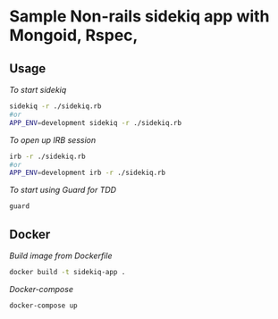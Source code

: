 # Sample Non-rails sidekiq app with Mongoid, Rspec, 

## Usage
*To start sidekiq*
```bash
sidekiq -r ./sidekiq.rb
#or
APP_ENV=development sidekiq -r ./sidekiq.rb
```

*To open up IRB session*
```bash
irb -r ./sidekiq.rb
#or
APP_ENV=development irb -r ./sidekiq.rb
```

*To start using Guard for TDD*
```bash
guard
```

## Docker

*Build image from Dockerfile*
```bash
docker build -t sidekiq-app .
```

*Docker-compose*
```bash
docker-compose up
```
